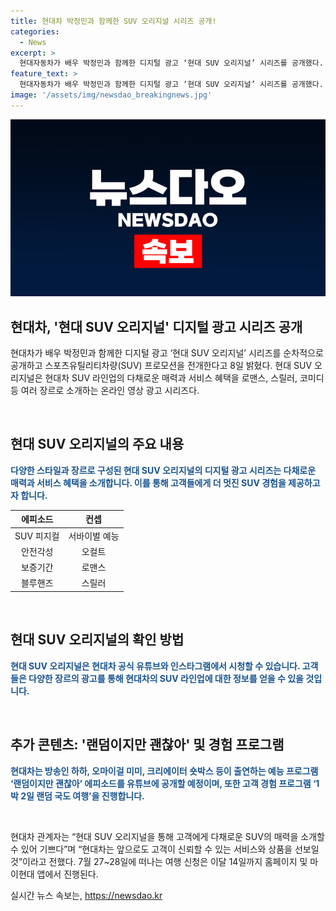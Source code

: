 ```yaml
---
title: 현대차 박정민과 함께한 SUV 오리지널 시리즈 공개!
categories:
  - News
excerpt: >
  현대자동차가 배우 박정민과 함께한 디지털 광고 ‘현대 SUV 오리지널’ 시리즈를 공개했다. 이 광고는 온라인 영상으로 현대차의 SUV 라인업의 매력과 서비스 혜택을 다양한 장르로 소개한다. 시리즈는 박정민의 다채로운 연기와 함께, 서바이벌 예능, 안전 사양 강조, 선택형 보증 제도, 정비 인프라와 긴급 출동 서비스 등을 다룬다. 또한 현대차의 예능콘텐츠 ‘랜덤이지만 괜찮아’도 공개되어 관심을 끌고 있다. 현대차는 이를 통해 다채로운 SUV 매력을 소개하고, 고객이 믿고 이용할 수 있는 서비스와 상품을 제공할 것을 약속했다.
feature_text: >
  현대자동차가 배우 박정민과 함께한 디지털 광고 ‘현대 SUV 오리지널’ 시리즈를 공개했다. 이 광고는 온라인 영상으로 현대차의 SUV 라인업의 매력과 서비스 혜택을 다양한 장르로 소개한다. 시리즈는 박정민의 다채로운 연기와 함께, 서바이벌 예능, 안전 사양 강조, 선택형 보증 제도, 정비 인프라와 긴급 출동 서비스 등을 다룬다. 또한 현대차의 예능콘텐츠 ‘랜덤이지만 괜찮아’도 공개되어 관심을 끌고 있다. 현대차는 이를 통해 다채로운 SUV 매력을 소개하고, 고객이 믿고 이용할 수 있는 서비스와 상품을 제공할 것을 약속했다.
image: '/assets/img/newsdao_breakingnews.jpg'
---
```


<p><img src="/assets/img/newsdao_breakingnews.jpg" alt="flaretime 속보" /></p>

<h2>현대차, '현대 SUV 오리지널' 디지털 광고 시리즈 공개</h2>

<p>현대차가 배우 박정민과 함께한 디지털 광고 ‘현대 SUV 오리지널’ 시리즈를 순차적으로 공개하고 스포츠유틸리티차량(SUV) 프로모션을 전개한다고 8일 밝혔다. 현대 SUV 오리지널은 현대차 SUV 라인업의 다채로운 매력과 서비스 혜택을 로맨스, 스릴러, 코미디 등 여러 장르로 소개하는 온라인 영상 광고 시리즈다.</p>

<p data-ke-size="size16">&nbsp;</p>

<h2 data-ke-size="size24">현대 SUV 오리지널의 주요 내용</h2>

<p><b><span style="color: #1a5490;">다양한 스타일과 장르로 구성된 현대 SUV 오리지널의 디지털 광고 시리즈는 다채로운 매력과 서비스 혜택을 소개합니다. 이를 통해 고객들에게 더 멋진 SUV 경험을 제공하고자 합니다.</span></b></p>

<table>
<thead>
<tr>
<th style="text-align: center;">에피소드</th>
<th style="text-align: center;">컨셉</th>
</tr>
</thead>
<tbody>
<tr>
<td style="text-align: center;">SUV 피지컬</td>
<td style="text-align: center;">서바이벌 예능</td>
</tr>
<tr>
<td style="text-align: center;">안전각성</td>
<td style="text-align: center;">오컬트</td>
</tr>
<tr>
<td style="text-align: center;">보증기간</td>
<td style="text-align: center;">로맨스</td>
</tr>
<tr>
<td style="text-align: center;">블루핸즈</td>
<td style="text-align: center;">스릴러</td>
</tr>
</tbody>
</table>

<p data-ke-size="size16">&nbsp;</p>

<h2 data-ke-size="size24">현대 SUV 오리지널의 확인 방법</h2>

<p><b><span style="color: #1a5490;">현대 SUV 오리지널은 현대차 공식 유튜브와 인스타그램에서 시청할 수 있습니다. 고객들은 다양한 장르의 광고를 통해 현대차의 SUV 라인업에 대한 정보를 얻을 수 있을 것입니다.</span></b></p>

<p data-ke-size="size16">&nbsp;</p>

<h2 data-ke-size="size24">추가 콘텐츠: '랜덤이지만 괜찮아' 및 경험 프로그램</h2>

<p><b><span style="color: #1a5490;">현대차는 방송인 하하, 오마이걸 미미, 크리에이터 숏박스 등이 출연하는 예능 프로그램 ‘랜덤이지만 괜찮아’ 에피소드를 유튜브에 공개할 예정이며, 또한 고객 경험 프로그램 ‘1박 2일 랜덤 국도 여행’을 진행합니다.</span></b></p>

<p data-ke-size="size16">&nbsp;</p>

<p>현대차 관계자는 “현대 SUV 오리지널을 통해 고객에게 다채로운 SUV의 매력을 소개할 수 있어 기쁘다”며 “현대차는 앞으로도 고객이 신뢰할 수 있는 서비스와 상품을 선보일 것”이라고 전했다. 7월 27~28일에 떠나는 여행 신청은 이달 14일까지 홈페이지 및 마이현대 앱에서 진행된다.</p>
실시간 뉴스 속보는, <a href="https://newsdao.kr" rel="dofollow">https://newsdao.kr</a>


